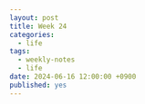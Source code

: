 ```yaml
---
layout: post
title: Week 24
categories:
  - life
tags:
  - weekly-notes
  - life
date: 2024-06-16 12:00:00 +0900
published: yes
---
```


